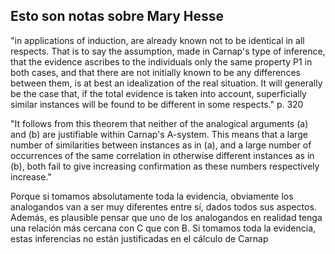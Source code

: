 ## Esto son notas sobre Mary Hesse

"in applications of induction, are already known not to be identical 
in all respects. That is to say the assumption, made in Carnap's type 
of inference, that the evidence ascribes to the individuals only the
same property P1 in both cases, and that there are not initially known
to be any differences between them, is at best an idealization of the
real situation. It will generally be the case that, if the total 
evidence is taken into account, superficially similar instances will 
be found to be different in some respects." p. 320


"It follows from this theorem that neither of the analogical arguments
(a) and (b) are justifiable within Carnap's A-system. This means that
a large number of similarities between instances as in (a), and a 
large number of occurrences of the same correlation in otherwise different
instances as in (b), both fail to give increasing confirmation as 
these numbers respectively increase."

Porque si tomamos absolutamente toda la evidencia, obviamente los 
analogandos van a ser muy diferentes entre sí, dados todos sus 
aspectos. Además, es plausible pensar que uno de los analogandos en
realidad tenga una relación más cercana con C que con B. Si tomamos
toda la evidencia, estas inferencias no están justificadas en el 
cálculo de Carnap
